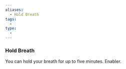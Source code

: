 ```yaml
---
aliases:
  - Hold Breath
tags:
  - 
type:
  - 
---
```

### Hold Breath

You can hold your breath for up to five minutes. Enabler.